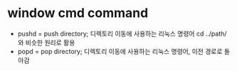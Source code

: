 
window cmd command
===================

 * pushd = push directory; 디렉토리 이동에 사용하는 리눅스 명령어  cd ../path/와 비슷한 원리로 활용
 * popd = pop directory; 디렉토리 이동에 사용하는 리눅스 명령어, 이전 경로로 돌아감
 

